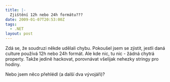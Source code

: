 ```yaml
---
title: |-
  Zjištění 12h nebo 24h formátu???
date: 2009-01-07T20:53:00Z
tags:
  - .NET
layout: post
---
```

Zdá se, že soudruzi někde udělali chybu. Pokoušel jsem se zjistit, jestli daná culture používá 12h nebo 24h formát. Ale kde nic, tu nic - žádná chytrá property. Takže jedině hackovat, porovnávat všelijak nehezky stringy pro hodiny.

Nebo jsem něco přehlédl (a další dva vývojáři)?